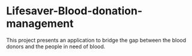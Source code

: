 # Lifesaver-Blood-donation-management

This project presents an application to bridge the gap between the blood donors and the people in need of blood. 
